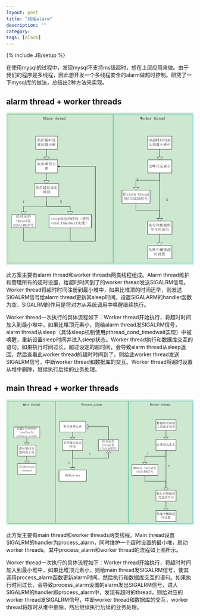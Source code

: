 ```yaml
---
layout: post
title: "线程alarm"
description: ""
category: 
tags: [alarm]
---
```

{% include JB/setup %}

在使用mysql的过程中，发现mysql不支持ms级超时，想在上层应用来做。由于我们的程序是多线程，因此想开发一个多线程安全的alarm做超时控制。研究了一下mysql库的做法，总结出2种方法来实现。

## alarm thread + worker threads

![Alt alarm thread](/resource/images/thread_alarm_alarm_thread.jpg)

此方案主要有alarm thread和worker threads两类线程组成。Alarm thread维护和管理所有的超时设置，给超时时间到了的worker thread发送SIGALRM信号。Worker thread将超时时间注册到最小堆中，如果比堆顶的时间还早，则发送SIGALRM信号给alarm thread更新其sleep时间。设置SIGALARM的handler函数为空，SIGALRM的作用是将对方从系统调用中唤醒继续执行。

Worker thread一次执行的具体流程如下：Worker thread开始执行，将超时时间加入到最小堆中，如果比堆顶元素小，则给alarm thread发SIGALRM信号，alarm thread从sleep（具体sleep机制使用pthread_cond_timedwait实现）中被唤醒，重新设置sleep时间并进入sleep状态。Worker thread执行和数据库交互的语句。如果执行时间过长，超过设定的超时间，会导致alarm thread从sleep返回，然后查看此worker thread的超时时间到了，则给此worker thread发送SIGALRM信号，中断worker thread和数据库的交互。Worker thread将超时设置从堆中删除，继续执行后续的业务处理。

## main thread + worker threads

![Alt main thread](/resource/images/thread_alarm_main_thread.jpg)

此方案主要有main thread和worker threads两类线程。Main thread设置SIGALRM的handler为process_alarm，同时维护一个超时设置的最小堆，启动worker threads。其中process_alarm和worker thread的流程如上图所示。

Worker thread一次执行的具体流程如下：Worker thread开始执行，将超时时间加入到最小堆中，如果比堆顶元素小，则给main thread发SIGALRM信号，使其调用process_alarm函数更新alarm时间。然后执行和数据库交互的语句。如果执行时间过长，会导致process_alarm设置的alarm发出SIGALRM信号，进入SIGALRM的handler即process_alarm中，发现有超时的thread，则给对应的worker thread发SIGALRM信号，中断worker thread和数据库的交互，worker thread将超时从堆中删除，然后继续执行后续的业务处理。

